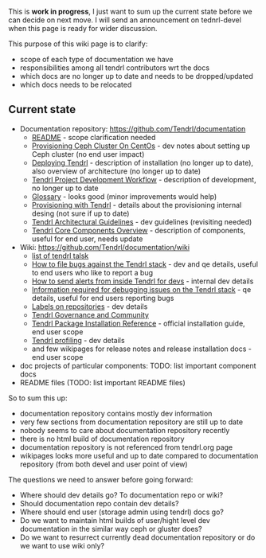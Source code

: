 This is **work in progress**, I just want to sum up the current state before we can decide on next move. I will send an announcement on tednrl-devel when this page is ready for wider discussion.

This purpose of this wiki page is to clarify:

* scope of each type of documentation we have
* responsibilities among all tendrl contributors wrt the docs
* which docs are no longer up to date and needs to be dropped/updated
* which docs needs to be relocated

## Current state

* Documentation repository: https://github.com/Tendrl/documentation
  * [README](https://github.com/Tendrl/documentation/blob/master/README.adoc) - scope clarification needed
  * [Provisioning Ceph Cluster On CentOs](https://github.com/Tendrl/documentation/blob/master/create_ceph_cluster_on_centos.adoc) - dev notes about setting up Ceph cluster (no end user impact)
  * [Deploying Tendrl](https://github.com/Tendrl/documentation/blob/master/deployment.adoc) - description of installation (no longer up to date), also overview of architecture (no longer up to date)
  * [Tendrl Project Development Workflow](https://github.com/Tendrl/documentation/blob/master/development-workflow.adoc) - description of development, no longer up to date
  * [Glossary](https://github.com/Tendrl/documentation/blob/master/glossary.adoc) - looks good (minor improvements would help)
  * [Provisioning with Tendrl](https://github.com/Tendrl/documentation/blob/master/provisioning.adoc) - details about the provisioning internal desing (not sure if up to date)
  * [Tendrl Architectural Guidelines](https://github.com/Tendrl/documentation/blob/master/tendrl-architectural-guidelines.adoc) - dev guidelines (revisiting needed)
  * [Tendrl Core Components Overview](https://github.com/Tendrl/documentation/blob/master/tendrl-core-components-overview.adoc) - description of components, useful for end user, needs update
* Wiki: https://github.com/Tendrl/documentation/wiki
  * [list of tendrl talsk](https://github.com/Tendrl/documentation/wiki#talks-about-tendrl)
  * [How to file bugs against the Tendrl stack](https://github.com/Tendrl/documentation/wiki/How-to-file-bugs-against-the-Tendrl-stack) - dev and qe details, useful to end users who like to report a bug
  * [How to send alerts from inside Tendrl for devs](https://github.com/Tendrl/documentation/wiki/How-to-send-alerts-from-inside-Tendrl---for-devs) - internal dev details
  * [Information required for debugging issues on the Tendrl stack](https://github.com/Tendrl/documentation/wiki/Information-required-for-debugging-issues-on-the-Tendrl-stack) - qe details, useful for end users reporting bugs
  * [Labels on repositories](https://github.com/Tendrl/documentation/wiki/Labels-on-repositories) - dev details
  * [Tendrl Governance and Community](https://github.com/Tendrl/documentation/wiki/Tendrl-Governance-and-Community)
  * [Tendrl Package Installation Reference](https://github.com/Tendrl/documentation/wiki/Tendrl-Package-Installation-Reference) - official installation guide, end user scope
  * [Tendrl profiling](https://github.com/Tendrl/documentation/wiki/Tendrl-profiling) - dev details
  * and few wikipages for release notes and release installation docs - end user scope
* doc projects of particular components: TODO: list important component docs
* README files (TODO: list important README files)

So to sum this up:

 * documentation repository contains mostly dev information
 * very few sections from documentation repository are still up to date
 * nobody seems to care about documentation repository recently
 * there is no html build of documentation repository
 * documentation repository is not referenced from tendrl.org page
 * wikipages looks more useful and up to date compared to documentation repository (from both devel and user point of view)

The questions we need to answer before going forward:

 * Where should dev details go? To documentation repo or wiki?
 * Should documentation repo contain dev details?
 * Where should end user (storage admin using tendrl) docs go?
 * Do we want to maintain html builds of user/hight level dev documentation in the similar way ceph or gluster does?
 * Do we want to resurrect currently dead documentation repository or do we want to use wiki only?
